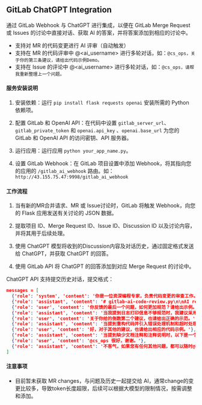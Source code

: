 ## GitLab ChatGPT Integration

通过 GitLab Webhook 与 ChatGPT 进行集成，以便在 GitLab Merge Request 或 Issues 的讨论中直接对话、获取 AI 的答案，并将答案添加到相应的讨论中。

- 支持对 MR 的代码变更进行 AI 评审（自动触发）
- 支持在 MR 的代码评审中 @<ai_username> 进行多轮对话，如：`@cs_ops，关于你的第三条建议，请给出代码示例Demo。`
- 支持在 Issue 的评论中 @<ai_username> 进行多轮对话，如：`@cs_ops，请帮我重新整理上一个问题。`

#### 服务安装说明

1. 安装依赖：运行 `pip install flask requests openai` 安装所需的 Python 依赖项。

2. 配置 GitLab 和 OpenAI API：在代码中设置 `gitlab_server_url`、`gitlab_private_token` 和 `openai.api_key` 、`openai.base_url` 为您的 GitLab 和 OpenAI API 的访问密钥、API 服务器。

3. 运行应用：运行应用 `python your_app_name.py`。

4. 设置 GitLab Webhook：在 GitLab 项目设置中添加 Webhook，将其指向您的应用的 `/gitlab_ai_webhook` 路由。如：`http://43.155.75.47:9998/gitlab_ai_webhook`

#### 工作流程

1. 当有新的MR合并请求、MR 或 Issue讨论时，GitLab 将触发 Webhook，向您的 Flask 应用发送有关讨论的 JSON 数据。

2. 提取项目 ID、Merge Request ID、Issue ID、Discussion ID 以及讨论内容，并将其用于后续处理。

3. 使用 ChatGPT 模型将收到的Discussion内容及对话历史，通过固定格式发送给 ChatGPT，并获取 ChatGPT 的回答。

4. 使用 GitLab API 将 ChatGPT 的回答添加到对应 Merge Request 的讨论中。

ChatGPT API 支持提交历史对话，提交格式：

```json
messages = [
  {'role': 'system', 'content': '你是一位资深编程专家，负责代码变更的审查工作。当用户在 GitLab MR 合并请求的 Notes中提及你的时候，你需要回答他们的问题。'}, 
  {'role': 'assistant', 'content': '# gitlab-ai-code-review.py\n\nAI review 意见如下: (2647 tokens)\n\n## 代码审查反馈\n### 1. 变更的决定和描述\n拒绝变更，变更评分：20\n### 2. 存在的问题和建议\n- 缺少文档注释和注释说明，难以理解代码的作用和意图。\n- 部分变量名和方法名缺乏描述性，不易理解其用途。\n- 代码中存在硬编码的配置信息，建议使用配置文件或环境变量存储。\n- 代码结构混乱，缺乏模块化和清晰的组织，可读性差。\n- 异步执行任务的方式不够清晰，缺少错误处理机制和超时处理。\n- 代码中的日志打印信息不够规范，不易排查问题。\n### 3. 修改建议\n建议重构代码，遵循良好的注释规范和命名规范，将配置信息抽离为独立的配置文件或使用环境变量进行管理，重新组织代码结构，引入错误处理机制和超时处理，并优化日志打印方式，以提高代码可读性和可维护性。🚧'}, 
  {'role': 'user', 'content': '你反馈的最后一个问题，如何更加规范？请给出示例。'}, 
  {'role': 'assistant', 'content': '当我提到日志打印信息不够规范时，我建议采用更加标准化和易读的日志格式。例如，你可以考虑使用以下格式来记录日志：\n```\n2021-01-15 13:45:30 [INFO] - 完成数据处理任务\n2021-01-15 13:46:15 [ERROR] - 无法连接数据库，错误信息：连接超时\n2021-01-15 13:50:02 [WARNING] - 检测到内存使用率过高\n```\n在这个示例中，我们使用了时间戳、日志级别（INFO、ERROR、WARNING）和描述信息，使得日志信息更加清晰和易于排查问题。同时，请确保日志级别和内容的描述准确表达了相应的信息。'}, 
  {'role': 'user', 'content': '关于你给的倒数第二个建议，也请给出正确的示范。'}, 
  {'role': 'assistant', 'content': '当提到重构代码并引入错误处理机制和超时处理时，以下是一个可能的示例：\n```python\nimport asyncio\nasync def task_with_timeout():\n    try:\n        # 执行可能耗时的任务\n        result = await asyncio.wait_for(time_consuming_operation(), timeout=5)\n        # 处理结果\n        process_result(result)\n    except asyncio.TimeoutError:\n        # 超时处理\n        handle_timeout_error()\n    except Exception as e:\n        # 其他异常处理\n        handle_other_errors(e)\nasync def main():\n    try:\n        await task_with_timeout()\n    except Exception as e:\n        # 异常处理\n        handle_main_error(e)\nasyncio.get_event_loop().run_until_complete(main())\n```\n在这个示例中，我们使用了 asyncio 库来创建一个任务，并使用 await asyncio.wait_for 来设置任务的超时时间。除了超时处理之外，我们还包含了其他异常的处理，以保证代码的健壮性和可靠性。'}, 
  {'role': 'user', 'content': '好，对于其他的建议，也请给出相应的代码示例。'}, 
  {'role': 'assistant', 'content': '当提到缺少文档注释和注释说明时，以下是一个可能的示例：\n```python\ndef calculate_total_price(prices, quantities):\n    """\n    计算订单的总价\n    Args:\n      prices: 商品单价列表\n      quantities: 商品数量列表\n    Returns:\n      订单总价\n    """\n    total = 0\n    for price, qty in zip(prices, quantities):\n        total += price * qty\n    return total\n```\n在这个示例中，我们使用了函数注释来描述函数的作用、参数和返回值，以便其他开发人员能够更容易地理解和使用这段代码。\n当提到部分变量名和方法名缺乏描述性时，以下是一个可能的示例：\n```python\nclass Car:\n    def __init__(self, make, model, year):\n        self.make = make  # 制造商\n        self.model = model  # 型号\n        self.year = year  # 出厂年份\n```\n在这个示例中，我们使用了注释来对变量进行说明，从而增加代码的可读性和可维护性。\n当提到代码结构混乱，缺乏模块化和清晰的组织时，以下是一个可能的示例：\n```\n# app.py\nfrom helper import calculate_total_price\nprices = [10, 20, 30]\nquantities = [1, 2, 3]\ntotal_price = calculate_total_price(prices, quantities)\nprint(f"The total price is: {total_price}")\n```\n在这个示例中，我们将计算订单总价的逻辑提取到了独立的 helper 模块中，使得代码结构更加清晰和模块化。\n希望这些示例可以帮助你更好地理解我的建议！'}, 
  {'role': 'user', 'content': '@cs_ops 很好，谢谢。'}, 
  {'role': 'assistant', 'content': '不客气，如果您有任何其他问题，都可以随时@我。祝您工作顺利！👨\u200d💻🚀'}
]
```

#### 注意事项

- 目前暂未获取 MR changes，与问题及历史一起提交给 AI，通常change的变更比较多，导致token长度超限，后续可以根据大模型的限制情况，按需调整和添加。
